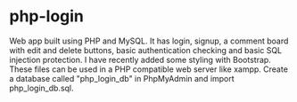 # php-login
Web app built using PHP and MySQL.  It has login, signup, a comment board with edit and delete buttons, basic authentication checking and basic SQL injection protection.  I have recently added some styling with Bootstrap.  These files can be used in a PHP compatible web server like xampp.  Create a database called "php_login_db" in PhpMyAdmin and import php_login_db.sql.
